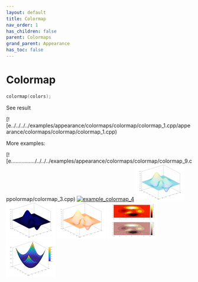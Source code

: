 ```yaml
---
layout: default
title: Colormap
nav_order: 1
has_children: false
parent: Colormaps
grand_parent: Appearance
has_toc: false
---
```

# Colormap

```cpp
colormap(colors);
```


See result

[![e../../../../examples/appearance/colormaps/colormap/colormap_1.cpp/appearance/colormaps/colormap/colormap_1.cpp)

More examples:
    
[![e................/../../../examples/appearance/colormaps/colormap/colormap_9.cppolormap/colormap_3.cpp)  [![example_colormap_4](docs/examples/appearance/colormaps/colormap/colormap_4_thumb.png)](examples/appearance/colormaps/colormap/colormap_4.cpp)  [![example_colormap_5](docs/examples/appearance/colormaps/colormap/colormap_5_thumb.png)](examples/appearance/colormaps/colormap/colormap_5.cpp)  [![example_colormap_6](docs/examples/appearance/colormaps/colormap/colormap_6_thumb.png)](examples/appearance/colormaps/colormap/colormap_6.cpp)  [![example_colormap_7](docs/examples/appearance/colormaps/colormap/colormap_7_thumb.png)](examples/appearance/colormaps/colormap/colormap_7.cpp)  [![example_colormap_8](docs/examples/appearance/colormaps/colormap/colormap_8_thumb.png)](examples/appearance/colormaps/colormap/colormap_8.cpp)  [![example_colormap_9](docs/examples/appearance/colormaps/colormap/colormap_9_thumb.png)](examples/appearance/colormaps/colormap/colormap_9.cpp)
  



